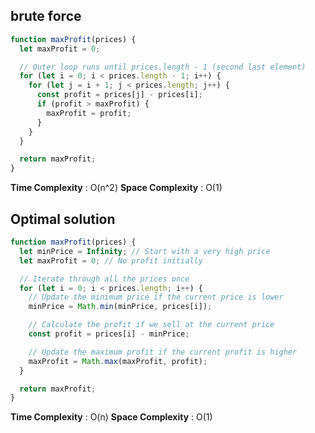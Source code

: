 ## brute force

```javascript
function maxProfit(prices) {
  let maxProfit = 0;

  // Outer loop runs until prices.length - 1 (second last element)
  for (let i = 0; i < prices.length - 1; i++) {
    for (let j = i + 1; j < prices.length; j++) {
      const profit = prices[j] - prices[i];
      if (profit > maxProfit) {
        maxProfit = profit;
      }
    }
  }

  return maxProfit;
}
```

**Time Complexity** : O(n^2)
**Space Complexity** : O(1)

## Optimal solution

```javascript
function maxProfit(prices) {
  let minPrice = Infinity; // Start with a very high price
  let maxProfit = 0; // No profit initially

  // Iterate through all the prices once
  for (let i = 0; i < prices.length; i++) {
    // Update the minimum price if the current price is lower
    minPrice = Math.min(minPrice, prices[i]);

    // Calculate the profit if we sell at the current price
    const profit = prices[i] - minPrice;

    // Update the maximum profit if the current profit is higher
    maxProfit = Math.max(maxProfit, profit);
  }

  return maxProfit;
}
```

**Time Complexity** : O(n)
**Space Complexity** : O(1)
